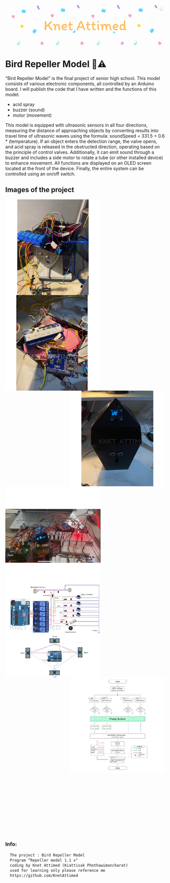 ![Knet Attimed](pic/KnetAttimed.gif)
# Bird Repeller Model 🦅⚠️
"Bird Repeller Model" is the final project of senior high school. This model consists of various electronic components, all controlled by an Arduino board. I will publish the code that I have written and the functions of this model.
- acid spray
- buzzer (sound)
- motor (movement)

This model is equipped with ultrasonic sensors in all four directions, measuring the distance of approaching objects by converting results into travel time of ultrasonic waves using the formula: soundSpeed = 331.5 + 0.6 * (temperature). If an object enters the detection range, the valve opens, and acid spray is released in the obstructed direction, operating based on the principle of control valves. Additionally, it can emit sound through a buzzer and includes a side motor to rotate a tube (or other installed device) to enhance movement. All functions are displayed on an OLED screen located at the front of the device. Finally, the entire system can be controlled using an on/off switch.


## Images of the project 

<img hight="300" width="300" alt="GIF" align="left" src="pic/1.jpg">
<img hight="300" width="300" alt="GIF" align="center" src="pic/2.jpg">
<img hight="300" width="300" alt="GIF" align="right" src="pic/3.jpg">
<img hight="300" width="300" alt="GIF" align="left" src="pic/4.jpg">
<img hight="300" width="300" alt="GIF" align="center" src="pic/5.jpg">
<img hight="300" width="300" alt="GIF" align="right" src="pic/6.jpg">


<br><br> <br> <br> <br> <br> <br> <br> <br> <br> <br> <br> <br> <br> <br> <br> <br> <br> <br> <br> <br> <br> <br> <br> <br> <br> <br> <br> 
### Info:

```
  The project : Bird Repeller Model
  Program “Repeller model 1.1 x"
  coding by Knet Attimed (Kiattisak Phothawimoncharat)
  used for learning only please reference me
  https://github.com/KnetAttimed
```
